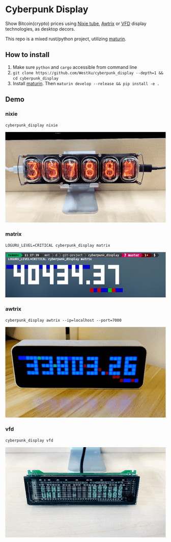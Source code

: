 # Cyberpunk Display

Show Bitcoin(crypto) prices using [Nixie tube](https://en.wikipedia.org/wiki/Nixie_tube), [Awtrix](https://github.com/awtrix) or [VFD](https://en.wikipedia.org/wiki/Vacuum_fluorescent_display) display technologies, as desktop decors.

This repo is a mixed rust/python project, utilizing [maturin](https://github.com/PyO3/maturin).

## How to install

1. Make sure `python` and `cargo` accessible from command line
2. `git clone https://github.com/WestXu/cyberpunk_display --depth=1 && cd cyberpunk_display`
3. Install [maturin](https://github.com/PyO3/maturin). Then `maturin develop --release && pip install -e .`

## Demo
### nixie

`cyberpunk_display nixie`

![Nixie Tube](nixie.gif)

### matrix

`LOGURU_LEVEL=CRITICAL cyberpunk_display matrix`

![Matrix](matrix.gif)

### awtrix

`cyberpunk_display awtrix --ip=localhost --port=7000`

![Awtrix](awtrix.gif)

### vfd

`cyberpunk_display vfd`

![VFD](vfd.gif)
